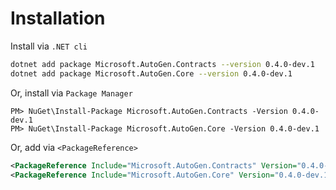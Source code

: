 # Installation

Install via `.NET cli`

```sh
dotnet add package Microsoft.AutoGen.Contracts --version 0.4.0-dev.1
dotnet add package Microsoft.AutoGen.Core --version 0.4.0-dev.1
```

Or, install via `Package Manager`

```pwsh
PM> NuGet\Install-Package Microsoft.AutoGen.Contracts -Version 0.4.0-dev.1
PM> NuGet\Install-Package Microsoft.AutoGen.Core -Version 0.4.0-dev.1
```

Or, add via `<PackageReference>`

```xml
<PackageReference Include="Microsoft.AutoGen.Contracts" Version="0.4.0-dev.1" />
<PackageReference Include="Microsoft.AutoGen.Core" Version="0.4.0-dev.1" />
```
